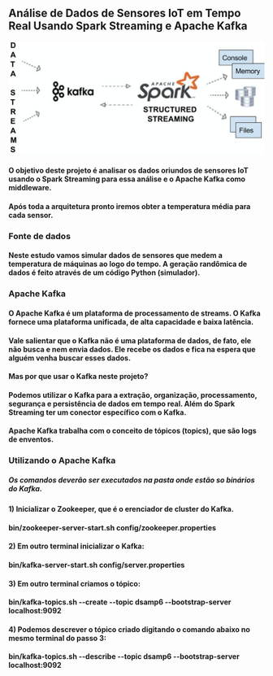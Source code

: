 ## **Análise de Dados de Sensores IoT em Tempo Real Usando Spark Streaming e Apache Kafka**


![imagem](structured-streaming-kafka-blog-image-1-overview.png)

#### O objetivo deste projeto é analisar os dados oriundos de sensores IoT usando o Spark Streaming para essa análise e o Apache Kafka como middleware.
#### Após toda a arquitetura pronto iremos obter a temperatura média para cada sensor.

### Fonte de dados
#### Neste estudo vamos simular dados de sensores que medem a temperatura de máquinas ao logo do tempo. A geração randômica de dados é feito através de um código Python (simulador).

### Apache Kafka
#### O Apache Kafka é um plataforma de processamento de streams. O Kafka fornece uma plataforma unificada, de alta capacidade e baixa latência. 
#### Vale salientar que o Kafka não é uma plataforma de dados, de fato, ele não busca e nem envia dados. Ele recebe os dados e fica na espera que alguém venha buscar esses dados.
#### Mas por que usar o  Kafka neste projeto?
#### Podemos utilizar o Kafka para a extração, organização, processamento, segurança e persistência de dados em tempo real. Além do Spark Streaming ter um conector específico com o Kafka.
#### Apache Kafka trabalha com o conceito de tópicos (topics), que são logs de enventos.

### Utilizando o Apache Kafka
##### Os comandos deverão ser executados na pasta onde estão so binários do Kafka.
#### 1) Inicializar o Zookeeper, que é o erenciador de cluster do Kafka.
#### bin/zookeeper-server-start.sh config/zookeeper.properties

#### 2) Em outro terminal inicializar o Kafka:
#### bin/kafka-server-start.sh config/server.properties

#### 3) Em outro terminal criamos o tópico:
#### bin/kafka-topics.sh --create --topic dsamp6 --bootstrap-server localhost:9092

#### 4) Podemos descrever o tópico criado digitando o comando abaixo no mesmo terminal do passo 3:
#### bin/kafka-topics.sh --describe --topic dsamp6 --bootstrap-server localhost:9092